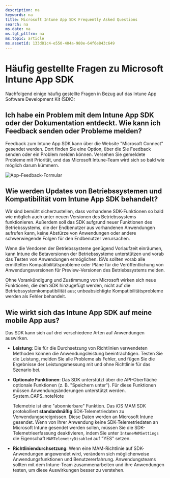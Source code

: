 ```yaml
---
description: na
keywords: na
title: Microsoft Intune App SDK Frequently Asked Questions
search: na
ms.date: na
ms.tgt_pltfrm: na
ms.topic: article
ms.assetid: 133d81c4-e550-404a-980e-64f6e843c649
---
```

# H&#228;ufig gestellte Fragen zu Microsoft Intune App SDK
Nachfolgend einige häufig gestellte Fragen in Bezug auf das Intune App Software Development Kit (SDK):

## Ich habe ein Problem mit dem Intune App SDK oder der Dokumentation entdeckt. Wie kann ich Feedback senden oder Probleme melden?

Feedback zum Intune App SDK kann über die Website "Microsoft Connect" gesendet werden. Dort finden Sie eine Option, über die Sie Feedback senden oder ein Problem melden können. Versehen Sie gemeldete Probleme mit Priorität, und das Microsoft Intune-Team wird sich so bald wie möglich darum kümmern.

![App-Feedback-Formular](/Image/App_Feedback_Form.png)

## Wie werden Updates von Betriebssystemen und Kompatibilität vom Intune App SDK behandelt?

Wir sind bemüht sicherzustellen, dass vorhandene SDK-Funktionen so bald wie möglich auch unter neuen Versionen des Betriebssystems funktionieren. Außerdem soll das SDK aufgrund neuer Funktionen des Betriebssystems, die der Endbenutzer aus vorhandenen Anwendungen aufrufen kann, keine Abstürze von Anwendungen oder andere schwerwiegende Folgen für den Endbenutzer verursachen.

Wenn die Vendoren der Betriebssysteme genügend Vorlaufzeit einräumen, kann Intune die Betaversionen der Betriebssysteme unterstützen und vorab das Testen von Anwendungen ermöglichen. ISVs sollten vorab alle ermittelten Kompatibilitätsprobleme oder Pläne für die Veröffentlichung von Anwendungsversionen für Preview-Versionen des Betriebssystems melden.

Ohne Vorankündigung und Zustimmung von Microsoft wirken sich neue Funktionen, die dem SDK hinzugefügt werden, nicht auf die Betriebssystemkompatibilität aus; unbeabsichtigte Kompatibilitätsprobleme werden als Fehler behandelt.

## Wie wirkt sich das Intune App SDK auf meine mobile App aus?

Das SDK kann sich auf drei verschiedene Arten auf Anwendungen auswirken.
* **Leistung**: Die für die Durchsetzung von Richtlinien verwendeten Methoden können die Anwendungsleistung beeinträchtigen. Testen Sie die Leistung, melden Sie alle Probleme als Fehler, und fügen Sie die Ergebnisse der Leistungsmessung mit und ohne Richtlinie für das Szenario bei.
* **Optionale Funktionen**: Das SDK unterstützt über die API-Oberfläche optionale Funktionen (z. B. "Speichern unter"). Für diese Funktionen müssen Anwendungsänderungen unterstützt werden.
    System_CAPS_noteNote

    Telemetrie ist eine "abonnierbare" Funktion. Das iOS MAM SDK protokolliert **standardmäßig** SDK-Telemetriedaten zu Verwendungsereignissen. Diese Daten werden an Microsoft Intune gesendet. Wenn von Ihrer Anwendung keine SDK-Telemetriedaten an Microsoft Intune gesendet werden sollen, müssen Sie die SDK-Telemetrieerfassung deaktivieren, indem Sie unter `IntuneMAMSettings` die Eigenschaft `MAMTelemetryDisabled` auf "YES" setzen.
* **Richtliniendurchsetzung**: Wenn eine MAM-Richtlinie auf SDK-Anwendungen angewendet wird, verändern sich möglicherweise Anwendungsfunktionen und Benutzererfahrung. Anwendungsteams sollten mit dem Intune-Team zusammenarbeiten und ihre Anwendungen testen, um diese Auswirkungen besser zu verstehen.



